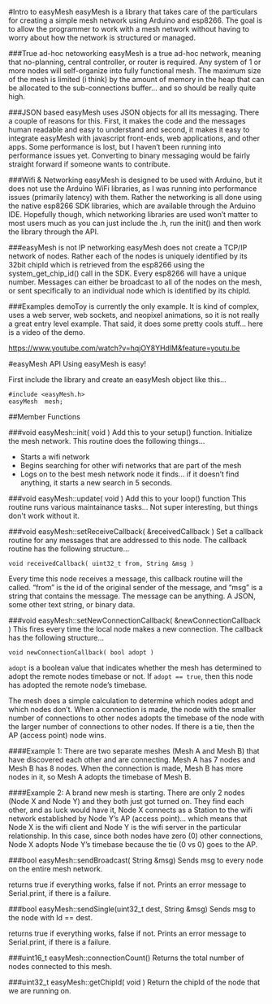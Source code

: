 #Intro to easyMesh
easyMesh is a library that takes care of the particulars for creating a simple mesh network using Arduino and esp8266.  The goal is to allow the programmer to work with a mesh network without having to worry about how the network is structured or managed.  

###True ad-hoc netoworking
easyMesh is a true ad-hoc network, meaning that no-planning, central controller, or router is required.  Any system of 1 or more nodes will self-organize into fully functional mesh.  The maximum size of the mesh is limited (i think) by the amount of memory in the heap that can be allocated to the sub-connections buffer… and so should be really quite high.

###JSON based
easyMesh uses JSON objects for all its messaging.  There a couple of reasons for this.  First, it makes the code and the messages human readable and easy to understand and second, it makes it easy to integrate easyMesh with javascript front-ends, web applications, and other apps.  Some performance is lost, but I haven’t been running into performance issues yet.  Converting to binary messaging would be fairly straight forward if someone wants to contribute.

###Wifi & Networking
easyMesh is designed to be used with Arduino, but it does not use the Arduino WiFi libraries, as I was running into performance issues (primarily latency) with them.  Rather the networking is all done using the native esp8266 SDK libraries, which are available through the Arduino IDE.  Hopefully though, which networking libraries are used won’t matter to most users much as you can just include the .h, run the init() and then work the library through the API.

###easyMesh is not IP networking
easyMesh does not create a TCP/IP network of nodes. Rather each of the nodes is uniquely identified by its 32bit chipId which is retrieved from the esp8266 using the system_get_chip_id() call in the SDK.  Every esp8266 will have a unique number.  Messages can either be broadcast to all of the nodes on the mesh, or sent specifically to an individual node which is identified by its chipId.

###Examples
demoToy is currently the only example.  It is kind of complex, uses a web server, web sockets, and neopixel animations, so it is not really a great entry level example.  That said, it does some pretty cools stuff… here is a video of the demo.

https://www.youtube.com/watch?v=hqjOY8YHdlM&feature=youtu.be


#easyMesh API
Using easyMesh is easy!

First include the library and create an easyMesh object like this…

```
#include <easyMesh.h>
easyMesh  mesh;
```

##Member Functions

###void easyMesh::init( void )
Add this to your setup() function.
Initialize the mesh network.  This routine does the following things…
- Starts a wifi network
- Begins searching for other wifi networks that are part of the mesh
- Logs on to the best mesh network node it finds… if it doesn’t find anything, it starts a new search in 5 seconds.

###void easyMesh::update( void )
Add this to your loop() function
This routine runs various maintainance tasks... Not super interesting, but things don't work without it.


###void easyMesh::setReceiveCallback( &receivedCallback )
Set a callback routine for any messages that are addressed to this node.  The callback routine has the following structure…

`void receivedCallback( uint32_t from, String &msg )`

Every time this node receives a message, this callback routine will the called.  “from” is the id of the original sender of the message, and “msg” is a string that contains the message.  The message can be anything.  A JSON, some other text string, or binary data.


###void easyMesh::setNewConnectionCallback( &newConnectionCallback )
This fires every time the local node makes a new connection.   The callback has the following structure…

`void newConnectionCallback( bool adopt )`

`adopt` is a boolean value that indicates whether the mesh has determined to adopt the remote nodes timebase or not.  If `adopt == true`, then this node has adopted the remote node’s timebase.

The mesh does a simple calculation to determine which nodes adopt and which nodes don’t.  When a connection is made, the node with the smaller number of connections to other nodes adopts the timebase of the node with the larger number of connections to other nodes.  If there is a tie, then the AP (access point) node wins.

####Example 1:
There are two separate meshes (Mesh A and Mesh B) that have discovered each other and are connecting.  Mesh A has 7 nodes and Mesh B has 8 nodes.  When the connection is made, Mesh B has more nodes in it, so Mesh A adopts the timebase of Mesh B.

####Example 2:
A brand new mesh is starting.  There are only 2 nodes (Node X and Node Y) and they both just got turned on.  They find each other, and as luck would have it, Node X connects as a Station to the wifi network established by Node Y’s AP (access point)… which means that Node X is the wifi client and Node Y is the wifi server in the particular relationship.  In this case, since both nodes have zero (0) other connections, Node X adopts Node Y’s timebase because the tie (0 vs 0) goes to the AP. 

###bool easyMesh::sendBroadcast( String &msg)
Sends msg to every node on the entire mesh network.

returns true if everything works, false if not.  Prints an error message to Serial.print, if there is a failure.

###bool easyMesh::sendSingle(uint32_t dest, String &msg)
Sends msg to the node with Id == dest.

returns true if everything works, false if not.  Prints an error message to Serial.print, if there is a failure.

###uint16_t easyMesh::connectionCount()
Returns the total number of nodes connected to this mesh.

###uint32_t easyMesh::getChipId( void )
Return the chipId of the node that we are running on.
